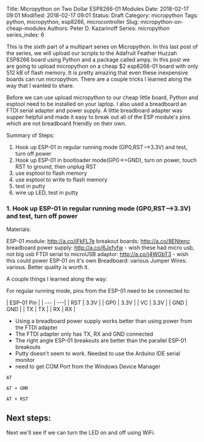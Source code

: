 Title: Micropython on Two Dollar ESP8266-01 Modules
Date: 2018-02-17 09:01
Modified: 2018-02-17 09:01
Status: Draft
Category: micropython
Tags: python, micropython, esp8266, microcontroller
Slug: micropython-on-cheap-modules
Authors: Peter D. Kazarinoff
Series: micropython
series_index: 6

This is the sixth part of a multipart series on Micropython. In this last post of the series, we will upload our scripts to the Adafruit Feather Huzzah ESP8266 board using Python and a package called ampy. In this post we are going to upload micropython on a cheap $2 esp8266-01 board with only 512 kB of flash memory. It is pretty amazing that even these inexpensive boards can run micropython. There are a couple tricks I learned along the way that I wanted to share.

Before we can use upload micropython to our cheap little board, Python and esptool need to be installed on your laptop. I also used a breadboard an FTDI serial adapter and power supply. A little breadboard adapter was supper helpful and made it easy to break out all of the ESP module's pins which are not breadboard friendly on their own.

Summary of Steps:

1. Hook up ESP-01 in regular running mode (GP0,RST-->3.3V) and test, turn off power
2. Hook up ESP-01 in bootloader mode(GP0->>GND), turn on power, touch RST to ground, then unplug RST
3. use esptool to flash memory
4. use esptool to write to flash memory
5. test in putty
6. wire up LED, test in putty

### 1. Hook up ESP-01 in regular running mode (GP0,RST-->3.3V) and test, turn off power

Materials:

ESP-01 module: http://a.co/iFkFL7e
breakout boards: http://a.co/8ENtenc
breadboard power supply: http://a.co/6Jxfyfw - wish these had micro usb, not big usb
FTDI serial to microUSB adaptor: http://a.co/j4WGbT3 - wish this could power ESP-01 on it's own
Breadboard: various
Jumper Wires: various. Better quality is worth it.

A couple things I learned along the way:

For regular running mode, pins from the ESP-01 need to be connected to:

| ESP-01 Pin | 
| --- | ---|
| RST | 3.3V |
| GP0 | 3.3V |
| VC  | 3.3V |
| GND | GND  |
| TX  | TX   |
| RX  | RX   |

* Using a breadboard power supply works better than using power from the FTDI adapter
* The FTDI adapter only has TX, RX and GND connected
* The right angle ESP-01 breakouts are better than the parallel ESP-01 breakouts
* Putty doesn't seem to work. Needed to use the Arduino IDE serial monitor
* need to get COM Port from the Windows Device Manager

```
AT

AT + GMR

AT + RST

```

## Next steps:
Next we'll see if we can turn the LED on and off using WiFi. 